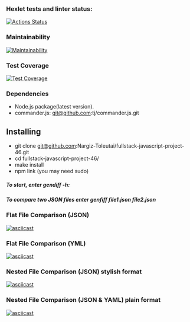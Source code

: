 ### Hexlet tests and linter status:
[![Actions Status](https://github.com/Nargiz-Toleutai/fullstack-javascript-project-46/workflows/hexlet-check/badge.svg)](https://github.com/Nargiz-Toleutai/fullstack-javascript-project-46/actions)

### Maintainability
[![Maintainability](https://api.codeclimate.com/v1/badges/88ef0d6b3ab0753e4f90/maintainability)](https://codeclimate.com/github/Nargiz-Toleutai/fullstack-javascript-project-46/maintainability)

### Test Coverage
[![Test Coverage](https://api.codeclimate.com/v1/badges/88ef0d6b3ab0753e4f90/test_coverage)](https://codeclimate.com/github/Nargiz-Toleutai/fullstack-javascript-project-46/test_coverage)

### Dependencies
- Node.js package(latest version).
- commander.js: git@github.com:tj/commander.js.git
  
## Installing

- git clone git@github.com:Nargiz-Toleutai/fullstack-javascript-project-46.git
- cd fullstack-javascript-project-46/
- make install
- npm link (you may need sudo)

##### To start, enter gendiff -h:
##### To compare two JSON files enter genfiff file1.json file2.json

### Flat File Comparison (JSON)

[![asciicast](https://asciinema.org/a/HNweVQZyGFRBd7rxZPQf49o8C.svg)](https://asciinema.org/a/HNweVQZyGFRBd7rxZPQf49o8C)

### Flat File Comparison (YML)

[![asciicast](https://asciinema.org/a/f5PUwLgtufcfGwSFVK6uVgBx9.svg)](https://asciinema.org/a/f5PUwLgtufcfGwSFVK6uVgBx9)

### Nested File Comparison (JSON) stylish format

[![asciicast](https://asciinema.org/a/Me5JxDx0udGUVz0H3jclxDqB7.svg)](https://asciinema.org/a/Me5JxDx0udGUVz0H3jclxDqB7)

### Nested File Comparison (JSON & YAML) plain format

[![asciicast](https://asciinema.org/a/d5b9OJVrLasqAo4LMCYkKwhEY.svg)](https://asciinema.org/a/d5b9OJVrLasqAo4LMCYkKwhEY)

